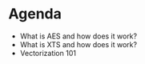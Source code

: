 # Agenda

* What is AES and how does it work?
* What is XTS and how does it work?
* Vectorization 101
